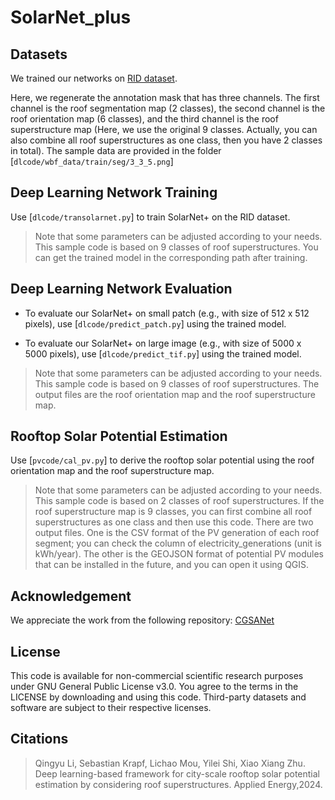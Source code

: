 # SolarNet_plus
## Datasets
We trained our networks on [RID dataset](https://mediatum.ub.tum.de/1655470).

Here, we regenerate the annotation mask that has three channels. The first channel is the roof segmentation map (2 classes), the second channel is the roof orientation map (6 classes), and the third channel is the roof superstructure map (Here, we use the original 9 classes. Actually, you can also combine all roof superstructures as one class, then you have 2 classes in total). The sample data are provided in the folder [`dlcode/wbf_data/train/seg/3_3_5.png`] 

## Deep Learning Network Training
Use [`dlcode/transolarnet.py`]  to train SolarNet+ on the RID dataset. 
> Note that some parameters can be adjusted according to your needs.
> This sample code is based on 9 classes of roof superstructures.
> You can get the trained model in the corresponding path after training.

## Deep Learning Network Evaluation
* To evaluate our SolarNet+ on small patch (e.g., with size of 512 x 512 pixels), use [`dlcode/predict_patch.py`] using the trained model.

* To evaluate our SolarNet+ on large image (e.g., with size of 5000 x 5000 pixels), use [`dlcode/predict_tif.py`] using the trained model.

> Note that some parameters can be adjusted according to your needs.
> This sample code is based on 9 classes of roof superstructures.
> The output files are the roof orientation map and the roof superstructure map.

## Rooftop Solar Potential Estimation

Use [`pvcode/cal_pv.py`]  to derive the rooftop solar potential using the roof orientation map and the roof superstructure map. 

> Note that some parameters can be adjusted according to your needs.
> This sample code is based on 2 classes of roof superstructures. If the roof superstructure map is 9 classes, you can first combine all roof superstructures as one class and then use this code.
> There are two output files. One is the CSV format of the PV generation of each roof segment; you can check the column of  electricity_generations  (unit is kWh/year). The other is the GEOJSON format of potential PV modules that can be installed in the future, and you can open it using QGIS.

## Acknowledgement
We appreciate the work from the following repository: [CGSANet](https://github.com/MrChen18/CGSANet)

## License
This code is available for non-commercial scientific research purposes under GNU General Public License v3.0. You agree to the terms in the LICENSE by downloading and using this code. Third-party datasets and software are subject to their respective licenses.

## Citations
> Qingyu Li, Sebastian Krapf, Lichao Mou, Yilei Shi, Xiao Xiang Zhu. Deep learning-based framework for city-scale rooftop solar potential estimation by considering roof superstructures. Applied Energy,2024.

